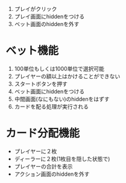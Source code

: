1. プレイがクリック
1. プレイ画面にhiddenをつける
1. ベット画面のhiddenを外す

# ベット機能
1. 100単位もしくは1000単位で選択可能
1. プレイヤーの額以上はかけることができない
1. スタートボタンを押す
1. ベット画面にhiddenをつける
1. 中間画面(なにもない)のhiddenをはずす
1. カードを配る処理が実行される

# カード分配機能
* プレイヤーに２枚
* ディーラーに２枚(1枚目を隠した状態で)
* プレイヤーの合計を表示
* アクション画面のhiddenを外す